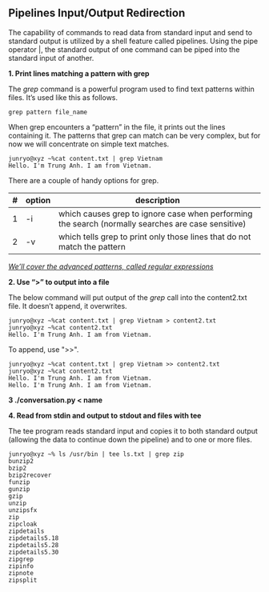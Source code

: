 ## Pipelines Input/Output Redirection

The capability of commands to read data from standard input and send to standard output is utilized by a shell feature called pipelines. Using the pipe operator |, the standard output of one command can be piped into the standard input of another.

**1. Print lines matching a pattern with grep**  

The *grep* command is a powerful program used to find text patterns within files.  It’s used like this as follows.
```
grep pattern file_name
```
When grep encounters a “pattern” in the file, it prints out the lines containing it. The patterns that grep can match can be very complex, but for now we will concentrate on simple text matches.  
```
junryo@xyz ~%cat content.txt | grep Vietnam
Hello. I'm Trung Anh. I am from Vietnam.
```  
There are a couple of handy options for grep.

|#   	|option   	|description   	                                                                                 |
|---	|---	      |---	                                                                                             |
|1   	|-i       	|which causes grep to ignore case when performing the search (normally searches are case sensitive)|
|2   	|-v      	|which tells grep to print only those lines that do not match the pattern                        	|

[*We’ll cover the advanced patterns, called regular expressions*]()  
 
**2. Use “>” to output into a file**   

The below command will put output of the *grep* call into the content2.txt file. It doesn’t append, it overwrites.
```
junryo@xyz ~%cat content.txt | grep Vietnam > content2.txt
junryo@xyz ~%cat content2.txt
Hello. I'm Trung Anh. I am from Vietnam.
```
To append, use ">>".
```
junryo@xyz ~%cat content.txt | grep Vietnam >> content2.txt
junryo@xyz ~%cat content2.txt
Hello. I'm Trung Anh. I am from Vietnam.
Hello. I'm Trung Anh. I am from Vietnam.
```
**3 ./conversation.py < name**    
 
**4. Read from stdin and output to stdout and files with tee**  

The tee program reads standard input and copies it to both standard output (allowing the data to continue down the pipeline) and to one or more files.   
```
junryo@xyz ~% ls /usr/bin | tee ls.txt | grep zip
bunzip2
bzip2
bzip2recover
funzip
gunzip
gzip
unzip
unzipsfx
zip
zipcloak
zipdetails
zipdetails5.18
zipdetails5.28
zipdetails5.30
zipgrep
zipinfo
zipnote
zipsplit
```